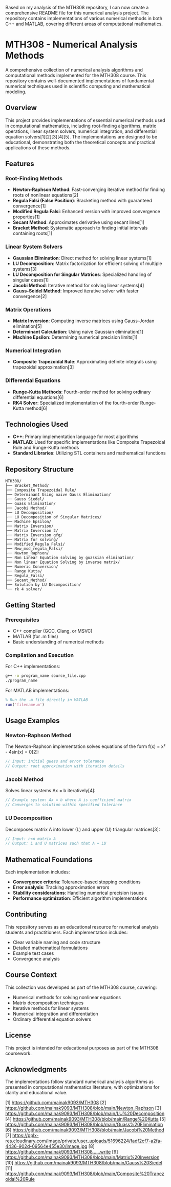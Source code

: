 Based on my analysis of the MTH308 repository, I can now create a comprehensive README file for this numerical analysis project. The repository contains implementations of various numerical methods in both C++ and MATLAB, covering different areas of computational mathematics.

# MTH308 - Numerical Analysis Methods

A comprehensive collection of numerical analysis algorithms and computational methods implemented for the MTH308 course. This repository contains well-documented implementations of fundamental numerical techniques used in scientific computing and mathematical modeling.

## Overview

This project provides implementations of essential numerical methods used in computational mathematics, including root-finding algorithms, matrix operations, linear system solvers, numerical integration, and differential equation solvers[1][2][3][4][5]. The implementations are designed to be educational, demonstrating both the theoretical concepts and practical applications of these methods.

## Features

### Root-Finding Methods
- **Newton-Raphson Method**: Fast-converging iterative method for finding roots of nonlinear equations[2]
- **Regula Falsi (False Position)**: Bracketing method with guaranteed convergence[1]
- **Modified Regula Falsi**: Enhanced version with improved convergence properties[1]
- **Secant Method**: Approximates derivative using secant lines[1]
- **Bracket Method**: Systematic approach to finding initial intervals containing roots[1]

### Linear System Solvers
- **Gaussian Elimination**: Direct method for solving linear systems[1]
- **LU Decomposition**: Matrix factorization for efficient solving of multiple systems[3]
- **LU Decomposition for Singular Matrices**: Specialized handling of singular cases[1]
- **Jacobi Method**: Iterative method for solving linear systems[4]
- **Gauss-Seidel Method**: Improved iterative solver with faster convergence[2]

### Matrix Operations
- **Matrix Inversion**: Computing inverse matrices using Gauss-Jordan elimination[5]
- **Determinant Calculation**: Using naive Gaussian elimination[1]
- **Machine Epsilon**: Determining numerical precision limits[1]

### Numerical Integration
- **Composite Trapezoidal Rule**: Approximating definite integrals using trapezoidal approximation[3]

### Differential Equations
- **Runge-Kutta Methods**: Fourth-order method for solving ordinary differential equations[6]
- **RK4 Solver**: Specialized implementation of the fourth-order Runge-Kutta method[6]

## Technologies Used

- **C++**: Primary implementation language for most algorithms
- **MATLAB**: Used for specific implementations like Composite Trapezoidal Rule and Runge-Kutta methods
- **Standard Libraries**: Utilizing STL containers and mathematical functions

## Repository Structure

```
MTH308/
├── Bracket_Method/
├── Composite Trapezoidal Rule/
├── Determinant Using naive Gauss Elimination/
├── Gauss Siedel/
├── Guass Elimination/
├── Jacobi Method/
├── LU Decomposition/
├── LU Decomposition of Singular Matrices/
├── Machine Epsilon/
├── Matrix Inversion/
├── Matrix Inversion 2/
├── Matrix Inversion gfg/
├── Matrix for solving/
├── Modified_Regula_Falsi/
├── New_mod_regula_Falsi/
├── Newton_Raphson/
├── Non Linear Equation solving by guassian elimination/
├── Non linear Equation Solving by inverse matrix/
├── Numeric Conversion/
├── Range Kutta/
├── Regula_Falsi/
├── Secant_Method/
├── Solution by LU Decomposition/
└── rk 4 solver/
```

## Getting Started

### Prerequisites
- C++ compiler (GCC, Clang, or MSVC)
- MATLAB (for .m files)
- Basic understanding of numerical methods

### Compilation and Execution

For C++ implementations:
```bash
g++ -o program_name source_file.cpp
./program_name
```

For MATLAB implementations:
```matlab
% Run the .m file directly in MATLAB
run('filename.m')
```

## Usage Examples

### Newton-Raphson Method
The Newton-Raphson implementation solves equations of the form f(x) = x² - 4sin(x) = 0[2]:

```cpp
// Input: initial guess and error tolerance
// Output: root approximation with iteration details
```

### Jacobi Method
Solves linear systems Ax = b iteratively[4]:

```cpp
// Example system: Ax = b where A is coefficient matrix
// Converges to solution within specified tolerance
```

### LU Decomposition
Decomposes matrix A into lower (L) and upper (U) triangular matrices[3]:

```cpp
// Input: n×n matrix A
// Output: L and U matrices such that A = LU
```

## Mathematical Foundations

Each implementation includes:
- **Convergence criteria**: Tolerance-based stopping conditions
- **Error analysis**: Tracking approximation errors
- **Stability considerations**: Handling numerical precision issues
- **Performance optimization**: Efficient algorithm implementations

## Contributing

This repository serves as an educational resource for numerical analysis students and practitioners. Each implementation includes:
- Clear variable naming and code structure
- Detailed mathematical formulations
- Example test cases
- Convergence analysis

## Course Context

This collection was developed as part of the MTH308 course, covering:
- Numerical methods for solving nonlinear equations
- Matrix decomposition techniques
- Iterative methods for linear systems
- Numerical integration and differentiation
- Ordinary differential equation solvers

## License

This project is intended for educational purposes as part of the MTH308 coursework.

## Acknowledgments

The implementations follow standard numerical analysis algorithms as presented in computational mathematics literature, with optimizations for clarity and educational value.

[1] https://github.com/mainak9093/MTH308
[2] https://github.com/mainak9093/MTH308/blob/main/Newton_Raphson
[3] https://github.com/mainak9093/MTH308/blob/main/LU%20Decomposition
[4] https://github.com/mainak9093/MTH308/blob/main/Range%20Kutta
[5] https://github.com/mainak9093/MTH308/blob/main/Guass%20Elimination
[6] https://github.com/mainak9093/MTH308/blob/main/Jacobi%20Method
[7] https://pplx-res.cloudinary.com/image/private/user_uploads/51696224/fadf2cf7-a2fa-4436-902d-09564e455e30/image.jpg
[8] https://github.com/mainak9093/MTH308......write
[9] https://github.com/mainak9093/MTH308/blob/main/Matrix%20Inversion
[10] https://github.com/mainak9093/MTH308/blob/main/Gauss%20Siedel
[11] https://github.com/mainak9093/MTH308/blob/main/Composite%20Trapezoidal%20Rule
